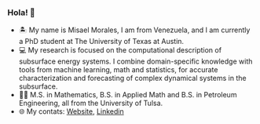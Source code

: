 ### Hola! 👋

- 🏝  My name is Misael Morales, I am from Venezuela, and I am currently a PhD student at The University of Texas at Austin. 
- 💻  My research is focused on the computational description of subsurface energy systems. I combine domain-specific knowledge with tools from machine learning, math and statistics, for accurate characterization and forecasting of complex dynamical systems in the subsurface. 
- 👨‍🎓  M.S. in Mathematics, B.S. in Applied Math and B.S. in Petroleum Engineering, all from the University of Tulsa.
- 🌐  My contats: [Website](https://sites.google.com/view/misaelmmorales), [Linkedin](https://www.linkedin.com/in/misaelmmorales/)

<!--
**misaelmmorales/misaelmmorales** is a ✨ _special_ ✨ repository because its `README.md` (this file) appears on your GitHub profile.

Here are some ideas to get you started:

- 🔭 I’m currently working on ...
- 🌱 I’m currently learning ...
- 👯 I’m looking to collaborate on ...
- 🤔 I’m looking for help with ...
- 💬 Ask me about ...
- 📫 How to reach me: ...
- 😄 Pronouns: ...
- ⚡ Fun fact: ...
-->
